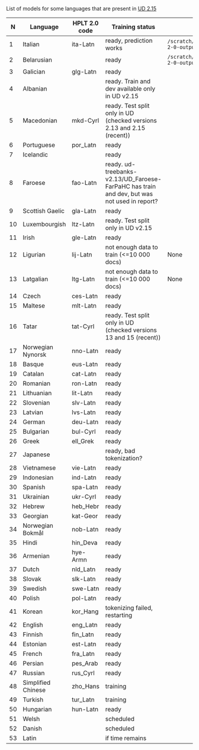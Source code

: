 List of models for some languages that are present in [UD 2.15](https://universaldependencies.org/#download) 

| N  | Language           | HPLT 2.0 code | Training status                                                                             | Model path                                                        |
|----|--------------------|---------------|---------------------------------------------------------------------------------------------|-------------------------------------------------------------------|
| 1  | Italian            | ita-Latn      | ready, prediction works                                                                     | `/scratch/project_465001386/hplt-2-0-output/hplt_hf_models/itaL/` |
| 2  | Belarusian         |               | ready                                                                                       | `/scratch/project_465001386/hplt-2-0-output/hplt_hf_models/belC/` |
| 3  | Galician           | glg-Latn      | ready                                                                                       |                                                                   |
| 4  | Albanian           |               | ready. Train and dev available only in UD v2.15                                             |                                                                   |
| 5  | Macedonian         | mkd-Cyrl      | ready. Test split only in UD (checked versions 2.13 and 2.15 (recent))                      |                                                                   |
| 6  | Portuguese         | por_Latn      | ready                                                                                       |                                                                   |
| 7  | Icelandic          |               | ready                                                                                       |                                                                   |
| 8  | Faroese            | fao-Latn      | ready. ud-treebanks-v2.13/UD_Faroese-FarPaHC has train and dev, but was not used in report? |                                                                   |
| 9  | Scottish Gaelic    | gla-Latn      | ready                                                                                       |                                                                   |
| 10 | Luxembourgish      | ltz-Latn      | ready. Test split only in UD v2.15                                                          |                                                                   |
| 11 | Irish              | gle-Latn      | ready                                                                                       |                                                                   |
| 12 | Ligurian           | lij-Latn      | not enough data to train (<=10 000 docs)                                                    | None                                                              |
| 13 | Latgalian          | ltg-Latn      | not enough data to train (<=10 000 docs)                                                    | None                                                                 |
|14| Czech              | ces-Latn      | ready                                                                                       | |
|15| Maltese            | mlt-Latn      | ready                                                                                       ||
|16| Tatar              | tat-Cyrl      | ready. Test split only in UD (checked versions 13 and 15 (recent))                          | |
|17| Norwegian Nynorsk  | nno-Latn      | ready                                                                                       ||
|18| Basque             | eus-Latn      | ready                                                                                       | |
|19| Catalan            | cat-Latn      | ready                                                                                       | |
|20| Romanian           | ron-Latn      | ready                                                                                       | |
|21| Lithuanian         | lit-Latn      | ready                                                                                       | |
|22| Slovenian          | slv-Latn      | ready                                                                                       | |
|23| Latvian            | lvs-Latn      | ready                                                                                       | |
|24| German             | deu-Latn      | ready                                                                                       | |
|25| Bulgarian          | bul-Cyrl      | ready                                                                                       | |
|26| Greek              | ell_Grek      | ready                                                                                       | |
|27| Japanese           |               | ready, bad tokenization?                                                                    | |
|28| Vietnamese         | vie-Latn      | ready                                                                                       ||
|29| Indonesian         | ind-Latn      | ready                                                                                       ||
|30| Spanish            | spa-Latn      | ready                                                                                       ||
|31| Ukrainian          | ukr-Cyrl      | ready                                                                                       ||
|32| Hebrew             | heb_Hebr      | ready                                                                                       ||
|33| Georgian           | kat-Geor      | ready                                                                                       ||
|34| Norwegian Bokmål   | nob-Latn      | ready                                                                                       ||
|35| Hindi              | hin_Deva      | ready                                                                                       ||
|36| Armenian           | hye-Armn      | ready                                                                                       ||
|37| Dutch              | nld_Latn      | ready                                                                                       ||
|38| Slovak             | slk-Latn      | ready                                                                                       ||
|39| Swedish            | swe-Latn      | ready                                                                                       ||
|40| Polish             | pol-Latn      | ready                                                                                       ||
|41| Korean             | kor_Hang      | tokenizing failed, restarting                                                               ||
|42| English            | eng_Latn      | ready                                                                                       ||
|43| Finnish            | fin_Latn      | ready                                                                                       ||
|44| Estonian           | est-Latn      | ready                                                                                       ||
|45| French             | fra_Latn      | ready                                                                                       ||
|46| Persian            | pes_Arab      | ready                                                                                       ||
|47| Russian            | rus_Cyrl      | ready                                                                                       ||
|48| Simplified Chinese | zho_Hans      | training                                                                                    ||
|49| Turkish            | tur_Latn      | training                                                                                    ||
|50| Hungarian          | hun-Latn      | ready                                                                                       ||
|51|Welsh|               | scheduled                                                                                   ||
|52|Danish|               | scheduled                                                                                   ||
|53|Latin|               | if time remains                                                                             ||

